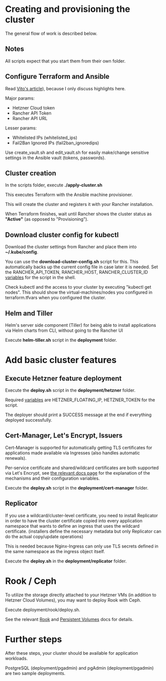 # Creating and provisioning the cluster

The general flow of work is described below.

## Notes

All scripts expect that you start them from their own folder.

## Configure Terraform and Ansible

Read [Vito's article](https://vitobotta.com/2019/10/14/kubernetes-hetzner-cloud-terraform-ansible-rancher/)), because I only discuss highlights here.

Major params:
- Hetzner Cloud token
- Rancher API Token
- Rancher API URL

Lesser params:
- Whitelisted IPs (whitelisted_ips) 
- Fail2Ban Ignored IPs (fail2ban_ignoredips)

Use create_vault.sh and edit_vault.sh for easily make/change sensitive settings in the Ansible vault (tokens, passwords).

## Cluster creation

In the scripts folder, execute **./apply-cluster.sh**

This executes Terraform with the Ansible machine provisioner.

This will create the cluster and registers it with your Rancher installation.

When Terraform finishes, wait until Rancher shows the cluster status as **"Active"** (as opposed to "Provisioning").

## Download cluster config for kubectl 

Download the cluster settings from Rancher and place them into **~/.kube/config**.

You can use the **download-cluster-config.sh** script for this. This automatically backs up the current config file in case later it is needed. Set the RANCHER_API_TOKEN, RANCHER_HOST, RANCHER_CLUSTER_ID [variables](variables.md) for the script in the shell.

Check kubectl and the access to your cluster by executing "kubectl get nodes". This should show the virtual-machines/nodes you configured in terraform.tfvars when you configured the cluster.

## Helm and Tiller

Helm's server side component (Tiller) for being able to install applications via Helm charts from CLI, without going to the Rancher UI

Execute **helm-tiller.sh** script in the **deployment** folder.

# Add basic cluster features

## Execute Hetzner feature deployment

Execute the **deploy.sh** script in the **deployment/hetzner** folder.

Required [variables](variables.md) are HETZNER_FLOATING_IP, HETZNER_TOKEN for the script.

The deployer should print a SUCCESS message at the end if everything deployed successfully.

## Cert-Manager, Let's Encrypt, Issuers

Cert-Manager is supported for automatically getting TLS certificates for applications made available via Ingresses (also handles automatic renewals).

Per-service certificate and shared/wildcard certificates are both supported via Let's Encrypt, see [the relevant docs page](certificate-management.md) for the explanation of the mechanisms and their configuration variables.

Execute the **deploy.sh** script in the **deployment/cert-manager** folder.

## Replicator

If you use a wildcard/cluster-level certificate, you need to install Replicator in order to have the cluster certificate copied into every application namespace that wants to define an ingress that uses the wildcard certificate. (installers define the necessary metadata but only Replicator can do the actual copy/update operations)

This is needed because Nginx-Ingress can only use TLS secrets defined in the same namespace as the ingress object itself.

Execute the **deploy.sh** in the **deployment/replicator** folder.

# Rook / Ceph

To utilize the storage directly attached to your Hetzner VMs (in addition to Hetzner Cloud Volumes), you may want to deploy Rook with Ceph. 

Execute deployment/rook/deploy.sh.

See the relevant [Rook](rook.md) and [Persistent Volumes](persistent-volumes.md) docs for details.

# Further steps

After these steps, your cluster should be available for application workloads.

PostgreSQL (deployment/pgadmin) and pgAdmin (deployment/pgadmin) are two sample deployments.